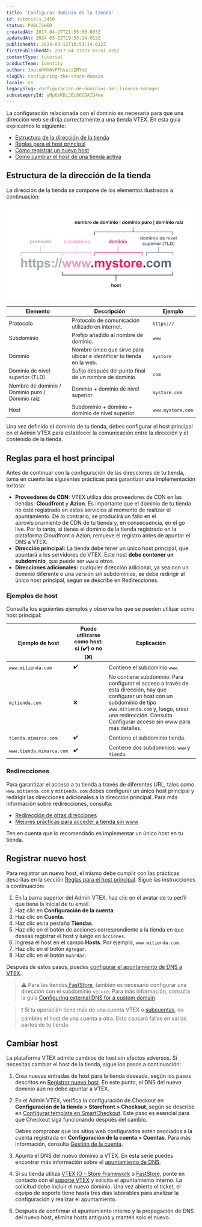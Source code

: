 ```yaml
---
title: 'Configurar dominio de la tienda'
id: tutorials_2450
status: PUBLISHED
createdAt: 2017-04-27T21:55:00.603Z
updatedAt: 2024-03-12T19:53:14.012Z
publishedAt: 2024-03-12T19:53:14.012Z
firstPublishedAt: 2017-04-27T23:03:51.625Z
contentType: tutorial
productTeam: Identity
author: 1malnhMX0vPThsaJaZMYm2
slugEN: configuring-the-store-domain
locale: es
legacySlug: configuracion-de-dominios-del-license-manager
subcategoryId: yMp6sKDiJEi66CGAIQ4ma
---
```


La configuración relacionada con el dominio es necesaria para que una dirección web se dirija correctamente a una tienda VTEX. En esta guía explicamos lo siguiente:

* [Estructura de la dirección de la tienda](#estructure-de-la-direccion-de-la-tienda)
* [Reglas para el host principal](#reglas-para-el-host-principal)
* [Cómo registrar un nuevo host](#registrar-nuevo-host)
* [Cómo cambiar el host de una tienda activa](#cambiar-host)

## Estructura de la dirección de la tienda

 La dirección de la tienda se compone de los elementos ilustrados a continuación:

![url-diagram-es](https://raw.githubusercontent.com/vtexdocs/help-center-content/refs/heads/main/docs/es/tutorials/Account%20management/Accounts/configurar-dominio-de-la-tienda_1.png)

| Elemento | Descripción | Ejemplo |
|---|---|---|
| Protocolo | Protocolo de comunicación utilizado en internet. | `https://` |
| Subdominio | Prefijo añadido al nombre de dominio. | `www` |
| Dominio | Nombre único que sirve para ubicar e identificar tu tienda en la web. | `mystore` |
| Dominio de nivel superior (TLD) | Sufijo después del punto final de un nombre de dominio. | `com` |
| Nombre de dominio / Dominio puro / Dominio raíz | Dominio + dominio de nivel superior. | `mystore.com` |
| Host | Subdominio + dominio + dominio de nivel superior. | `www.mystore.com` |

Una vez definido el dominio de tu tienda, debes configurar el host principal en el Admin VTEX para establecer la comunicación entre la dirección y el contenido de la tienda.

## Reglas para el host principal

Antes de continuar con la configuración de las direcciones de tu tienda, toma en cuenta las siguientes prácticas para garantizar una implementación exitosa:
* **Proveedores de CDN:** VTEX utiliza dos proveedores de CDN en las tiendas: **Cloudfront** y **Azion**. Es importante que el dominio de tu tienda no esté registrado en estos servicios al momento de realizar el apuntamiento. De lo contrario, se producirá un fallo en el aprovisionamiento de CDN de tu tienda y, en consecuencia, en el go live. Por lo tanto, si tienes el dominio de la tienda registrado en la plataforma Cloudfront o Azion, remueve el registro antes de apuntar el DNS a VTEX.
* **Dirección principal:** La tienda debe tener un único host principal, que apuntará a los servidores de VTEX. Este host **debe contener un subdominio**, que puede ser `www` u otros.
* **Direcciones adicionales:** cualquier dirección adicional, ya sea con un dominio diferente o una versión sin subdominios, se debe redirigir al único host principal, según se describe en Redirecciones.

### Ejemplos de host

Consulta los siguientes ejemplos y observa los que se pueden utilizar como host principal:

| Ejemplo de host | Puede utilizarse como host: sí (✔️) o no (❌) | Explicación |
|---|---|---|
| `www.mitienda.com` | ✔️ | Contiene el subdominio `www`. |
| `mitienda.com` | ❌ | No contiene subdominio. Para configurar el acceso a través de esta dirección, hay que configurar un host con un subdominio de tipo `www.mitienda.com` y, luego, crear una redirección. Consulta Configurar acceso sin www para más detalles. |
| `tienda.mimarca.com` | ✔️ | Contiene el subdominio tienda. |
| `www.tienda.mimarca.com` | ✔️ | Contiene dos subdominios: `www` y `tienda`. |

### Redirecciones

Para garantizar el acceso a tu tienda a través de diferentes URL, tales como `www.mitienda.com` y `mitienda.com` debes configurar un único host principal y redirigir las direcciones adicionales a la dirección principal. Para más información sobre redirecciones, consulta:

* [Redirección de otras direcciones](https://help.vtex.com/es/tutorial/redirecionamento-de-outros-enderecos--3Xi2AeLUx2QpJQu8DTX8KQ)
* [Mejores prácticas para acceder a tienda sin www](https://help.vtex.com/es/tutorial/configurando-acesso-sem-www--tutorials_4278)

Ten en cuenta que lo recomendado es implementar un único host en tu tienda.

## Registrar nuevo host

Para registrar un nuevo host, el mismo debe cumplir con las prácticas descritas en la sección [Reglas para el host principal](#reglas-para-el-host-principal). Sigue las instrucciones a continuación:

1. En la barra superior del Admin VTEX, haz clic en el avatar de tu perfil que tiene la inicial de tu email.
2. Haz clic en **Configuración de la cuenta**.
3. Haz clic en **Cuenta**.
4. Haz clic en la pestaña **Tiendas**.
5. Haz clic en el botón de acciones correspondiente a la tienda en que deseas registrar el host y luego en `Acciones`.
6. Ingresa el host en el campo **Hosts**. Por ejemplo, `www.mitienda.com`.
7. Haz clic en el botón `Agregar`.
8. Haz clic en el botón `Guardar`.

Después de estos pasos, puedes [configurar el apuntamiento de DNS a VTEX](https://help.vtex.com/es/tutorial/configurando-o-apontamento-de-dns-para-a-vtex--tutorials_4280).

>⚠️ Para las tiendas[ FastStore](https://www.faststore.dev/), también es necesario configurar una dirección con el subdominio `secure`. Para más información, consulta la guía [Configuring external DNS for a custom domain](https://www.faststore.dev/docs/go-live/2-configuring-external-dns).

>❗ Si tu operación tiene más de una cuenta VTEX o [subcuentas](https://help.vtex.com/es/tutorial/crear-subconta-multitienda-multidominio--tutorials_510), no cambies el host de una cuenta a otra. Esto causará fallas en varias partes de tu tienda.

## Cambiar host

La plataforma VTEX admite cambios de host sin efectos adversos. Si necesitas cambiar el host de la tienda, sigue los pasos a continuación:

1. Crea nuevas entradas de host para la tienda deseada, según los pasos descritos en [Registrar nuevo host](#registrar-nuevo-host). En este punto, el DNS del nuevo dominio aún no debe apuntar a VTEX.
2. En el Admin VTEX, verifica la configuración de Checkout en **Configuración de la tienda > Storefront > Checkout**, según se describe en [Configurar template en SmartCheckout](https://help.vtex.com/es/faq/configurar-template-no-smartcheckout/). Este paso es esencial para que Checkout siga funcionando después del cambio.

    Debes comprobar que los sitios web configurados estén asociados a la cuenta registrada en **Configuración de la cuenta > Cuentas**. Para más información, consulta [Gestión de la cuenta](https://help.vtex.com/es/tutorial/account-details-page--2vhUVOKfCaswqLguT2F9xq).

3. Apunta el DNS del nuevo dominio a VTEX. En esta serie puedes encontrar más información sobre el [apuntamiento de DNS](https://help.vtex.com/es/tutorial/configurando-o-apontamento-de-dns-para-a-vtex/).
4. Si su tienda utiliza [VTEX IO - Store Framework](https://developers.vtex.com/docs/guides/storefront-implementation) o [FastStore](https://developers.vtex.com/docs/guides/faststore/docs-what-is-faststore), ponte en contacto con el [soporte VTEX](https://help.vtex.com/es/support) y solicita el apuntamiento interno. La solicitud debe incluir el nuevo dominio. Una vez abierto el ticket, el equipo de soporte tiene hasta tres días laborables para analizar la configuración y realizar el apuntamiento.
5. Después de confirmar el apuntamiento interno y la propagación de DNS del nuevo host, elimina hosts antiguos y mantén solo el nuevo.
